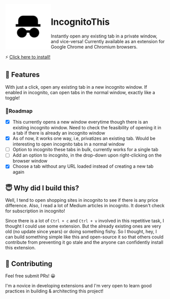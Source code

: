 <img align="left" width="144" height="144" src="images/icon-128x128.png">

# IncognitoThis

Instantly open any existing tab in a private window, and vice-versa!
Currently available as an extension for Google Chrome and Chromium browsers.

⚡️ [Click here to install!](https://chrome.google.com/webstore/detail/incognitothis/iimlkjcbebhfifhihbpddacmcpbjoejp)

## 🚀 Features

With just a click, open any existing tab in a new incognito window. If enabled in incognito, can open tabs in the normal window, exactly like a toggle!

### 🏃Roadmap

- [x] This currently opens a new window everytime though there is an existing incognito window. Need to check the feasibility of opening it in a tab if there is already an incognito window
- [x] As of now, it works one way, i.e, privatizes an existing tab. Would be interesting to open incognito tabs in a normal window
- [ ] Option to incognito these tabs in bulk, currently works for a single tab
- [ ] Add an option to incognito, in the drop-down upon right-clicking on the browser window
- [x] Choose a tab without any URL loaded instead of creating a new tab again

## 😇 Why did I build this?

Well, I tend to open shopping sites in incognito to see if there is any price difference.
Also, I read a lot of Medium articles in incognito. It doesn't check for subscription in incognito!

Since there is a lot of `Ctrl + c` and `Ctrl + v` involved in this repetitive task, I thought I could use some extension.
But the already existing ones are very old (no update since years) or doing something fishy.
So I thought, hey, I can build something simple like this and open-source it so that others could contribute from preventing it go stale and
the anyone can confidently install this extension.

## 🙌 Contributing

Feel free submit PRs! 😀

I'm a novice in developing extensions and I'm very open to learn good practices in building & architecting this project!
